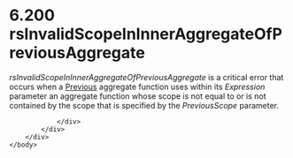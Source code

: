 <html dir="LTR" xmlns:mshelp="http://msdn.microsoft.com/mshelp" xmlns:ddue="http://ddue.schemas.microsoft.com/authoring/2003/5" xmlns:xlink="http://www.w3.org/1999/xlink" xmlns:tool="http://www.microsoft.com/tooltip">
    <head>
        <meta http-equiv="Content-Type" content="text/html; CHARSET=utf-8"></meta>
        <meta name="save" content="history"></meta>
        <title>6.200 rsInvalidScopeInInnerAggregateOfPreviousAggregate</title>
        <xml>
            <mshelp:toctitle title="6.200 rsInvalidScopeInInnerAggregateOfPreviousAggregate"></mshelp:toctitle>
            <mshelp:rltitle title="[MS-RDL]: rsInvalidScopeInInnerAggregateOfPreviousAggregate"></mshelp:rltitle>
            <mshelp:keyword index="A" term="fd935a9a-997d-4c24-8f57-785c6dd6d535"></mshelp:keyword>
            <mshelp:attr name="DCSext.ContentType" value="open specification"></mshelp:attr>
            <mshelp:attr name="AssetID" value="fd935a9a-997d-4c24-8f57-785c6dd6d535"></mshelp:attr>
            <mshelp:attr name="TopicType" value="kbRef"></mshelp:attr>
            <mshelp:attr name="DCSext.Title" value="[MS-RDL]: rsInvalidScopeInInnerAggregateOfPreviousAggregate" />
        </xml>
    </head>
    <body>
        <div id="header">
            <h1 class="heading">6.200 rsInvalidScopeInInnerAggregateOfPreviousAggregate</h1>
        </div>
        <div id="mainSection">
            <div id="mainBody">
                <div id="allHistory" class="saveHistory"></div>
                <div id="sectionSection0" class="section" name="collapseableSection">
                    

<p><i>rsInvalidScopeInInnerAggregateOfPreviousAggregate</i> is
a critical error that occurs when a <a href="3e1da2a1-547f-4b00-b88e-62847bea3419.html">Previous</a> aggregate
function uses within its <i>Expression</i> parameter an aggregate function
whose scope is not equal to or is not contained by the scope that is specified
by the <i>PreviousScope</i> parameter.</p>


                </div>
            </div>
        </div>
    </body>
</html>